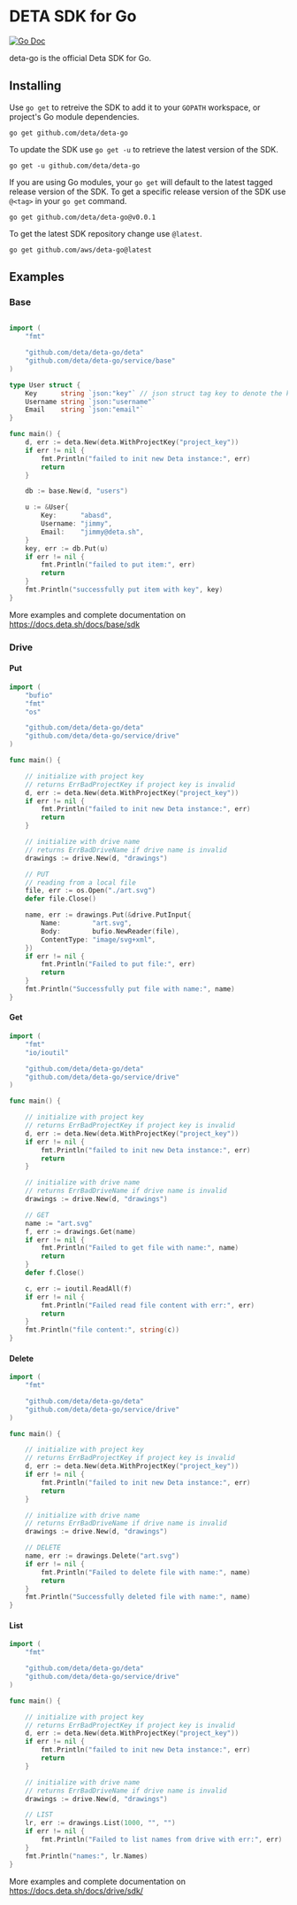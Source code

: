 # DETA SDK for Go

[![Go Doc](https://img.shields.io/badge/go-doc-blue)](https://godoc.org/github.com/deta/deta-go)

deta-go is the official Deta SDK for Go. 

## Installing

Use `go get` to retreive the SDK to add it to your `GOPATH` workspace, or project's Go module dependencies.

```
go get github.com/deta/deta-go
```

To update the SDK use `go get -u` to retrieve the latest version of the SDK.

```
go get -u github.com/deta/deta-go
```

If you are using Go modules, your `go get` will default to the latest tagged release version of the SDK. To get a specific release version of the SDK use `@<tag>` in your `go get` command.

```
go get github.com/deta/deta-go@v0.0.1
```

To get the latest SDK repository change use `@latest`.
```
go get github.com/aws/deta-go@latest
```

## Examples

### Base

```go

import (
	"fmt"

	"github.com/deta/deta-go/deta"
	"github.com/deta/deta-go/service/base"
)

type User struct {
	Key      string `json:"key"` // json struct tag key to denote the key
	Username string `json:"username"`
	Email    string `json:"email"`
}

func main() {
	d, err := deta.New(deta.WithProjectKey("project_key"))
	if err != nil {
		fmt.Println("failed to init new Deta instance:", err)
		return
	}

	db := base.New(d, "users")

	u := &User{
		Key:      "abasd",
		Username: "jimmy",
		Email:    "jimmy@deta.sh",
	}
	key, err := db.Put(u)
	if err != nil {
		fmt.Println("failed to put item:", err)
		return
	}
	fmt.Println("successfully put item with key", key)
}
```

More examples and complete documentation on https://docs.deta.sh/docs/base/sdk

### Drive

#### Put
```go
import (
	"bufio"
	"fmt"
	"os"

	"github.com/deta/deta-go/deta"
	"github.com/deta/deta-go/service/drive"
)

func main() {

	// initialize with project key
	// returns ErrBadProjectKey if project key is invalid
	d, err := deta.New(deta.WithProjectKey("project_key"))
	if err != nil {
		fmt.Println("failed to init new Deta instance:", err)
		return
	}

	// initialize with drive name
	// returns ErrBadDriveName if drive name is invalid
	drawings := drive.New(d, "drawings")

	// PUT
	// reading from a local file
	file, err := os.Open("./art.svg")
	defer file.Close()

	name, err := drawings.Put(&drive.PutInput{
		Name:        "art.svg",
		Body:        bufio.NewReader(file),
		ContentType: "image/svg+xml",
	})
	if err != nil {
		fmt.Println("Failed to put file:", err)
		return
	}
	fmt.Println("Successfully put file with name:", name)
}
```

#### Get
```go
import (
	"fmt"
	"io/ioutil"

	"github.com/deta/deta-go/deta"
	"github.com/deta/deta-go/service/drive"
)

func main() {

	// initialize with project key
	// returns ErrBadProjectKey if project key is invalid
	d, err := deta.New(deta.WithProjectKey("project_key"))
	if err != nil {
		fmt.Println("failed to init new Deta instance:", err)
		return
	}

	// initialize with drive name
	// returns ErrBadDriveName if drive name is invalid
	drawings := drive.New(d, "drawings")

	// GET
	name := "art.svg"
	f, err := drawings.Get(name)
	if err != nil {
		fmt.Println("Failed to get file with name:", name)
		return
	}
	defer f.Close()

	c, err := ioutil.ReadAll(f)
	if err != nil {
		fmt.Println("Failed read file content with err:", err)
		return
	}
	fmt.Println("file content:", string(c))
}
```

#### Delete
```go
import (
	"fmt"

	"github.com/deta/deta-go/deta"
	"github.com/deta/deta-go/service/drive"
)

func main() {

	// initialize with project key
	// returns ErrBadProjectKey if project key is invalid
	d, err := deta.New(deta.WithProjectKey("project_key"))
	if err != nil {
		fmt.Println("failed to init new Deta instance:", err)
		return
	}

	// initialize with drive name
	// returns ErrBadDriveName if drive name is invalid
	drawings := drive.New(d, "drawings")

	// DELETE
	name, err := drawings.Delete("art.svg")
	if err != nil {
		fmt.Println("Failed to delete file with name:", name)
		return
	}
	fmt.Println("Successfully deleted file with name:", name)
}
```

#### List
```go
import (
	"fmt"

	"github.com/deta/deta-go/deta"
	"github.com/deta/deta-go/service/drive"
)

func main() {

	// initialize with project key
	// returns ErrBadProjectKey if project key is invalid
	d, err := deta.New(deta.WithProjectKey("project_key"))
	if err != nil {
		fmt.Println("failed to init new Deta instance:", err)
		return
	}

	// initialize with drive name
	// returns ErrBadDriveName if drive name is invalid
	drawings := drive.New(d, "drawings")

	// LIST
	lr, err := drawings.List(1000, "", "")
	if err != nil {
		fmt.Println("Failed to list names from drive with err:", err)
	}
	fmt.Println("names:", lr.Names)
}
```
More examples and complete documentation on https://docs.deta.sh/docs/drive/sdk/
